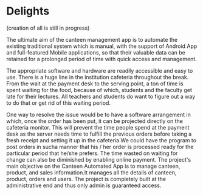 # Delights


(creation of all is still in progress)

The ultimate aim of the canteen management app is to automate the
existing traditional system which is manual, with the support of Android App
and full-featured Mobile applications, so that their valuable data can be
retained for a prolonged period of time with quick access and management.

The appropriate software and hardware are readily accessible and easy to use.
There is a huge line in the institution cafeteria throughout the break. From the
wait at the payment desk to the serving point, a ton of time is spent waiting for
the food, because of which, students and the faculty get late for their lectures.
All teachers and students do want to figure out a way to do that or get rid of
this waiting period.

One way to resolve the issue would be to have a software arrangement in
which, once the order has been put, it can be projected directly on the cafeteria
monitor.
This will prevent the time people spend at the payment desk as the
server needs time to fulfill the previous orders before taking a fresh receipt and
setting it up in the cafeteria.We could have the program to post orders in sucha manner that his / her order is processed ready for the particular period that
he/she prefers. The time wasted on waiting for change can also be diminished
by enabling online payment. The project's main objective on the Canteen
Automated App is to manage canteen, product, and sales information.It
manages all the details of canteen, product, orders and users. The project is
completely built at the administrative end and thus only admin is guaranteed
access.


